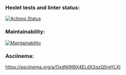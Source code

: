 ### Hexlet tests and linter status:
[![Actions Status](https://github.com/dmitry-buyan/frontend-project-lvl1/workflows/hexlet-check/badge.svg)](https://github.com/dmitry-buyan/frontend-project-lvl1/actions)

### Maintainability:
[![Maintainability](https://api.codeclimate.com/v1/badges/3814fcdb69095fb7bc91/maintainability)](https://codeclimate.com/github/dmitry-buyan/frontend-project-lvl1/maintainability)

### Asciinema:
https://asciinema.org/a/OxdNl9tBX4ELdX2qzQ0reYLXI
